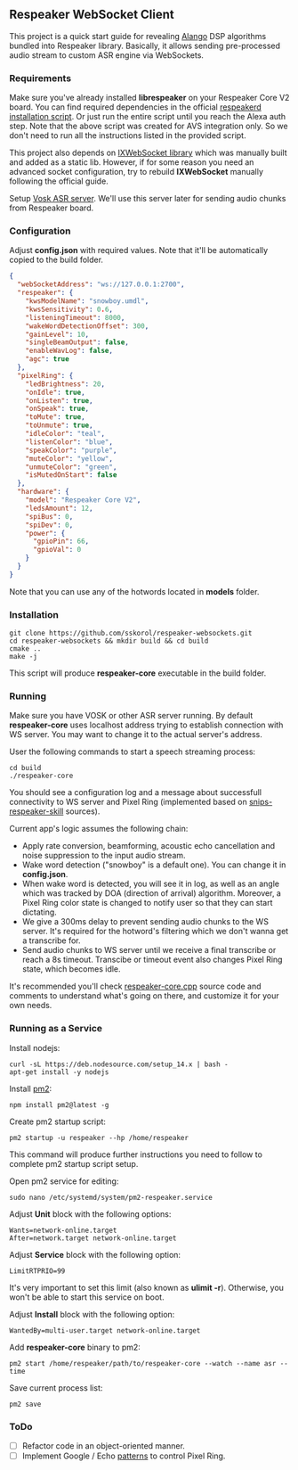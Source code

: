 ## Respeaker WebSocket Client

This project is a quick start guide for revealing [Alango](http://www.alango.com/) DSP algorithms bundled into Respeaker library. Basically, it allows sending pre-processed audio stream to custom ASR engine via WebSockets.

### Requirements

Make sure you've already installed **librespeaker** on your Respeaker Core V2 board. You can find required dependencies in the official [respeakerd installation script](https://github.com/respeaker/respeakerd/blob/master/scripts/install_all.sh#L37-L43). Or just run the entire script until you reach the Alexa auth step. Note that the above script was created for AVS integration only. So we don't need to run all the instructions listed in the provided script.

This project also depends on [IXWebSocket library](https://machinezone.github.io/IXWebSocket/) which was manually built and added as a static lib. However, if for some reason you need an advanced socket configuration, try to rebuild **IXWebSocket** manually following the official guide.

Setup [Vosk ASR server](https://github.com/sskorol/asr-server). We'll use this server later for sending audio chunks from Respeaker board.

### Configuration

Adjust **config.json** with required values. Note that it'll be automatically copied to the build folder.
```json
{
  "webSocketAddress": "ws://127.0.0.1:2700",
  "respeaker": {
    "kwsModelName": "snowboy.umdl",
    "kwsSensitivity": 0.6,
    "listeningTimeout": 8000,
    "wakeWordDetectionOffset": 300,
    "gainLevel": 10,
    "singleBeamOutput": false,
    "enableWavLog": false,
    "agc": true
  },
  "pixelRing": {
    "ledBrightness": 20,
    "onIdle": true,
    "onListen": true,
    "onSpeak": true,
    "toMute": true,
    "toUnmute": true,
    "idleColor": "teal",
    "listenColor": "blue",
    "speakColor": "purple",
    "muteColor": "yellow",
    "unmuteColor": "green",
    "isMutedOnStart": false
  },
  "hardware": {
    "model": "Respeaker Core V2",
    "ledsAmount": 12,
    "spiBus": 0,
    "spiDev": 0,
    "power": {
      "gpioPin": 66,
      "gpioVal": 0
    }
  }
}
```

Note that you can use any of the hotwords located in **models** folder.

### Installation

```shell script
git clone https://github.com/sskorol/respeaker-websockets.git
cd respeaker-websockets && mkdir build && cd build
cmake ..
make -j
```

This script will produce **respeaker-core** executable in the build folder.

### Running

Make sure you have VOSK or other ASR server running. By default **respeaker-core** uses localhost address trying to establish connection with WS server. You may want to change it to the actual server's address.

User the following commands to start a speech streaming process:
```shell script
cd build
./respeaker-core
```

You should see a configuration log and a message about successfull connectivity to WS server and Pixel Ring (implemented based on [snips-respeaker-skill](https://github.com/snipsco/snips-skill-respeaker) sources).

Current app's logic assumes the following chain:

- Apply rate conversion, beamforming, acoustic echo cancellation and noise suppression to the input audio stream.
- Wake word detection ("snowboy" is a default one). You can change it in **config.json**.
- When wake word is detected, you will see it in log, as well as an angle which was tracked by DOA (direction of arrival) algorithm. Moreover, a Pixel Ring color state is changed to notify user so that they can start dictating.
- We give a 300ms delay to prevent sending audio chunks to the WS server. It's required for the hotword's filtering which we don't wanna get a transcribe for.
- Send audio chunks to WS server until we receive a final transcribe or reach a 8s timeout. Transcibe or timeout event also changes Pixel Ring state, which becomes idle.

It's recommended you'll check [respeaker-core.cpp](https://github.com/sskorol/respeaker-websockets/blob/master/src/respeaker_core.cpp) source code and comments to understand what's going on there, and customize it for your own needs.

### Running as a Service

Install nodejs:
```shell script
curl -sL https://deb.nodesource.com/setup_14.x | bash -
apt-get install -y nodejs
```

Install [pm2](https://pm2.keymetrics.io/docs/usage/quick-start/):
```shell script
npm install pm2@latest -g
```

Create pm2 startup script:
```schell script
pm2 startup -u respeaker --hp /home/respeaker
```

This command will produce further instructions you need to follow to complete pm2 startup script setup.

Open pm2 service for editing:
```shell script
sudo nano /etc/systemd/system/pm2-respeaker.service
```

Adjust **Unit** block with the following options:
```shell script
Wants=network-online.target
After=network.target network-online.target
```

Adjust **Service** block with the following option:
```shell script
LimitRTPRIO=99
```

It's very important to set this limit (also known as **ulimit -r**). Otherwise, you won't be able to start this service on boot.

Adjust **Install** block with the following option:
```shell script
WantedBy=multi-user.target network-online.target
```

Add **respeaker-core** binary to pm2:
```shell script
pm2 start /home/respeaker/path/to/respeaker-core --watch --name asr --time
```

Save current process list:
```shell script
pm2 save
```

### ToDo

- [ ] Refactor code in an object-oriented manner.
- [ ] Implement Google / Echo [patterns](https://github.com/respeaker/pixel_ring/blob/master/pixel_ring/pattern.py) to control Pixel Ring.
